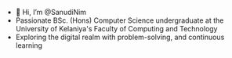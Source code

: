 - 👋 Hi, I’m @SanudiNim
- Passionate BSc. (Hons) Computer Science undergraduate at the University of Kelaniya's Faculty of Computing and Technology
- Exploring the digital realm with problem-solving, and continuous learning


<!---
SanudiNim/SanudiNim is a ✨ special ✨ repository because its `README.md` (this file) appears on your GitHub profile.
You can click the Preview link to take a look at your changes.
--->
